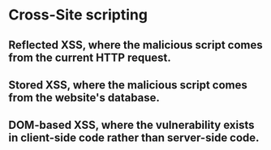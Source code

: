 # Cross-Site scripting 


## Reflected XSS, where the malicious script comes from the current HTTP request.

## Stored XSS, where the malicious script comes from the website's database.

## DOM-based XSS, where the vulnerability exists in client-side code rather than server-side code.
